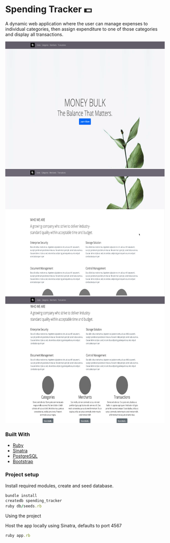 # Spending Tracker :dollar:

A dynamic web application where the user can manage expenses to individual categories, then assign expenditure to one of those categories and display all transactions.

<img src="images/hero1.png" width="700" height="400">
<img src="images/hero2.png" width="700" height="400">
<img src="images/hero3.png" width="700" height="400">

### Built With
* [Ruby](https://www.ruby-lang.org/en/)
* [Sinatra](http://sinatrarb.com/)
* [PostgreSQL](https://www.postgresql.org/)
* [Bootstrap](https://getbootstrap.com/)


### Project setup
Install required modules, create and seed database.

```ruby
bundle install
createdb spending_tracker
ruby db/seeds.rb
```

Using the project

Host the app locally using Sinatra, defaults to port 4567

```ruby
ruby app.rb
```
